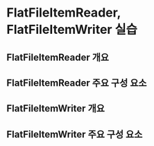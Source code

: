 # FlatFileItemReader, FlatFileItemWriter 실습
## FlatFileItemReader 개요
## FlatFileItemReader 주요 구성 요소
## FlatFileItemWriter 개요
## FlatFileItemWriter 주요 구성 요소
